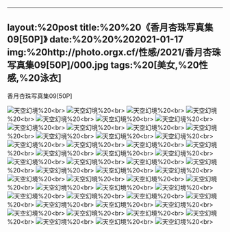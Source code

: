 ﻿---
layout:%20post
title:%20%20《香月杏珠写真集09[50P]》
date:%20%20%202021-01-17
img:%20http://photo.orgx.cf/性感/2021/香月杏珠写真集09[50P]/000.jpg
tags:%20[美女,%20性感,%20泳衣]
---

香月杏珠写真集09[50P]



![天空幻境](http://photo.orgx.cf/性感/2021/香月杏珠写真集09[50P]/001.jpg%20''天空幻境'')%20<br>
![天空幻境](http://photo.orgx.cf/性感/2021/香月杏珠写真集09[50P]/002.jpg%20''天空幻境'')%20<br>
![天空幻境](http://photo.orgx.cf/性感/2021/香月杏珠写真集09[50P]/003.jpg%20''天空幻境'')%20<br>
![天空幻境](http://photo.orgx.cf/性感/2021/香月杏珠写真集09[50P]/004.jpg%20''天空幻境'')%20<br>
![天空幻境](http://photo.orgx.cf/性感/2021/香月杏珠写真集09[50P]/005.jpg%20''天空幻境'')%20<br>
![天空幻境](http://photo.orgx.cf/性感/2021/香月杏珠写真集09[50P]/006.jpg%20''天空幻境'')%20<br>
![天空幻境](http://photo.orgx.cf/性感/2021/香月杏珠写真集09[50P]/007.jpg%20''天空幻境'')%20<br>
![天空幻境](http://photo.orgx.cf/性感/2021/香月杏珠写真集09[50P]/008.jpg%20''天空幻境'')%20<br>
![天空幻境](http://photo.orgx.cf/性感/2021/香月杏珠写真集09[50P]/009.jpg%20''天空幻境'')%20<br>
![天空幻境](http://photo.orgx.cf/性感/2021/香月杏珠写真集09[50P]/010.jpg%20''天空幻境'')%20<br>
![天空幻境](http://photo.orgx.cf/性感/2021/香月杏珠写真集09[50P]/011.jpg%20''天空幻境'')%20<br>
![天空幻境](http://photo.orgx.cf/性感/2021/香月杏珠写真集09[50P]/012.jpg%20''天空幻境'')%20<br>
![天空幻境](http://photo.orgx.cf/性感/2021/香月杏珠写真集09[50P]/013.jpg%20''天空幻境'')%20<br>
![天空幻境](http://photo.orgx.cf/性感/2021/香月杏珠写真集09[50P]/014.jpg%20''天空幻境'')%20<br>
![天空幻境](http://photo.orgx.cf/性感/2021/香月杏珠写真集09[50P]/015.jpg%20''天空幻境'')%20<br>
![天空幻境](http://photo.orgx.cf/性感/2021/香月杏珠写真集09[50P]/016.jpg%20''天空幻境'')%20<br>
![天空幻境](http://photo.orgx.cf/性感/2021/香月杏珠写真集09[50P]/017.jpg%20''天空幻境'')%20<br>
![天空幻境](http://photo.orgx.cf/性感/2021/香月杏珠写真集09[50P]/018.jpg%20''天空幻境'')%20<br>
![天空幻境](http://photo.orgx.cf/性感/2021/香月杏珠写真集09[50P]/019.jpg%20''天空幻境'')%20<br>
![天空幻境](http://photo.orgx.cf/性感/2021/香月杏珠写真集09[50P]/020.jpg%20''天空幻境'')%20<br>
![天空幻境](http://photo.orgx.cf/性感/2021/香月杏珠写真集09[50P]/021.jpg%20''天空幻境'')%20<br>
![天空幻境](http://photo.orgx.cf/性感/2021/香月杏珠写真集09[50P]/022.jpg%20''天空幻境'')%20<br>
![天空幻境](http://photo.orgx.cf/性感/2021/香月杏珠写真集09[50P]/023.jpg%20''天空幻境'')%20<br>
![天空幻境](http://photo.orgx.cf/性感/2021/香月杏珠写真集09[50P]/024.jpg%20''天空幻境'')%20<br>
![天空幻境](http://photo.orgx.cf/性感/2021/香月杏珠写真集09[50P]/025.jpg%20''天空幻境'')%20<br>
![天空幻境](http://photo.orgx.cf/性感/2021/香月杏珠写真集09[50P]/026.jpg%20''天空幻境'')%20<br>
![天空幻境](http://photo.orgx.cf/性感/2021/香月杏珠写真集09[50P]/027.jpg%20''天空幻境'')%20<br>
![天空幻境](http://photo.orgx.cf/性感/2021/香月杏珠写真集09[50P]/028.jpg%20''天空幻境'')%20<br>
![天空幻境](http://photo.orgx.cf/性感/2021/香月杏珠写真集09[50P]/029.jpg%20''天空幻境'')%20<br>
![天空幻境](http://photo.orgx.cf/性感/2021/香月杏珠写真集09[50P]/030.jpg%20''天空幻境'')%20<br>
![天空幻境](http://photo.orgx.cf/性感/2021/香月杏珠写真集09[50P]/031.jpg%20''天空幻境'')%20<br>
![天空幻境](http://photo.orgx.cf/性感/2021/香月杏珠写真集09[50P]/032.jpg%20''天空幻境'')%20<br>
![天空幻境](http://photo.orgx.cf/性感/2021/香月杏珠写真集09[50P]/033.jpg%20''天空幻境'')%20<br>
![天空幻境](http://photo.orgx.cf/性感/2021/香月杏珠写真集09[50P]/034.jpg%20''天空幻境'')%20<br>
![天空幻境](http://photo.orgx.cf/性感/2021/香月杏珠写真集09[50P]/035.jpg%20''天空幻境'')%20<br>
![天空幻境](http://photo.orgx.cf/性感/2021/香月杏珠写真集09[50P]/036.jpg%20''天空幻境'')%20<br>
![天空幻境](http://photo.orgx.cf/性感/2021/香月杏珠写真集09[50P]/037.jpg%20''天空幻境'')%20<br>
![天空幻境](http://photo.orgx.cf/性感/2021/香月杏珠写真集09[50P]/038.jpg%20''天空幻境'')%20<br>
![天空幻境](http://photo.orgx.cf/性感/2021/香月杏珠写真集09[50P]/039.jpg%20''天空幻境'')%20<br>
![天空幻境](http://photo.orgx.cf/性感/2021/香月杏珠写真集09[50P]/040.jpg%20''天空幻境'')%20<br>
![天空幻境](http://photo.orgx.cf/性感/2021/香月杏珠写真集09[50P]/041.jpg%20''天空幻境'')%20<br>
![天空幻境](http://photo.orgx.cf/性感/2021/香月杏珠写真集09[50P]/042.jpg%20''天空幻境'')%20<br>
![天空幻境](http://photo.orgx.cf/性感/2021/香月杏珠写真集09[50P]/043.jpg%20''天空幻境'')%20<br>
![天空幻境](http://photo.orgx.cf/性感/2021/香月杏珠写真集09[50P]/044.jpg%20''天空幻境'')%20<br>
![天空幻境](http://photo.orgx.cf/性感/2021/香月杏珠写真集09[50P]/045.jpg%20''天空幻境'')%20<br>
![天空幻境](http://photo.orgx.cf/性感/2021/香月杏珠写真集09[50P]/046.jpg%20''天空幻境'')%20<br>
![天空幻境](http://photo.orgx.cf/性感/2021/香月杏珠写真集09[50P]/047.jpg%20''天空幻境'')%20<br>
![天空幻境](http://photo.orgx.cf/性感/2021/香月杏珠写真集09[50P]/048.jpg%20''天空幻境'')%20<br>
![天空幻境](http://photo.orgx.cf/性感/2021/香月杏珠写真集09[50P]/049.jpg%20''天空幻境'')%20<br>